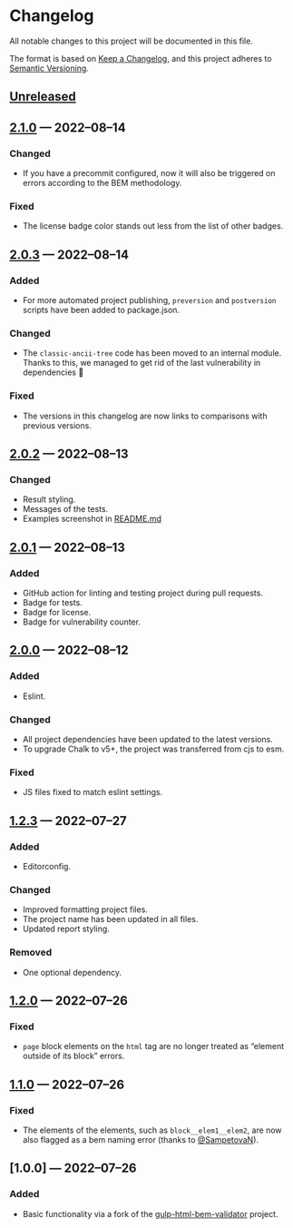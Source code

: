# Changelog

All notable changes to this project will be documented in this file.

The format is based on [Keep a Changelog](https://keepachangelog.com/en/1.0.0/), and this project adheres to [Semantic Versioning](https://semver.org/spec/v2.0.0.html).

## [Unreleased]

## [2.1.0] — 2022–08–14

### Changed

- If you have a precommit configured, now it will also be triggered on errors according to the BEM methodology.

### Fixed

- The license badge color stands out less from the list of other badges.

## [2.0.3] — 2022–08–14

### Added

- For more automated project publishing, `preversion` and `postversion` scripts have been added to package.json.

### Changed

- The `classic-ancii-tree` code has been moved to an internal module. Thanks to this, we managed to get rid of the last vulnerability in dependencies 🎉

### Fixed

- The versions in this changelog are now links to comparisons with previous versions.

## [2.0.2] — 2022–08–13

### Changed

- Result styling.
- Messages of the tests.
- Examples screenshot in [README.md](README.md)


## [2.0.1] — 2022–08–13

### Added

- GitHub action for linting and testing project during pull requests.
- Badge for tests.
- Badge for license.
- Badge for vulnerability counter.

## [2.0.0] — 2022–08–12

### Added

- Eslint.

### Changed

- All project dependencies have been updated to the latest versions.
- To upgrade Chalk to v5+, the project was transferred from cjs to esm.

### Fixed

- JS files fixed to match eslint settings.

## [1.2.3] — 2022–07–27

### Added

- Editorconfig.

### Changed

- Improved formatting project files.
- The project name has been updated in all files.
- Updated report styling.

### Removed

- One optional dependency.

## [1.2.0] — 2022–07–26

### Fixed

- `page` block elements on the `html` tag are no longer treated as “element outside of its block” errors.

## [1.1.0] — 2022–07–26

### Fixed

- The elements of the elements, such as `block__elem1__elem2`, are now also flagged as a bem naming error (thanks to [@SampetovaN](https://github.com/SampetovaN)).

## [1.0.0] — 2022–07–26

### Added

- Basic functionality via a fork of the [gulp-html-bem-validator](https://github.com/dDenysS/gulp-html-bem-validator/) project.

[unreleased]: https://github.com/firefoxic/gulp-html-bemlinter/compare/v2.1.0...HEAD
[2.1.0]: https://github.com/firefoxic/gulp-html-bemlinter/compare/v2.0.3...v2.1.0
[2.0.3]: https://github.com/firefoxic/gulp-html-bemlinter/compare/v2.0.2...v2.0.3
[2.0.2]: https://github.com/firefoxic/gulp-html-bemlinter/compare/v2.0.1...v2.0.2
[2.0.1]: https://github.com/firefoxic/gulp-html-bemlinter/compare/v2.0.0...v2.0.1
[2.0.0]: https://github.com/firefoxic/gulp-html-bemlinter/compare/v1.2.3...v2.0.0
[1.2.3]: https://github.com/firefoxic/gulp-html-bemlinter/compare/v1.2.0...v1.2.3
[1.2.0]: https://github.com/firefoxic/gulp-html-bemlinter/compare/v1.1.0...v1.2.0
[1.1.0]: https://github.com/firefoxic/gulp-html-bemlinter/compare/v1.0.0...v1.1.0
[1.0.1]: https://github.com/firefoxic/gulp-html-bemlinter/releases/tag/v1.0.0

